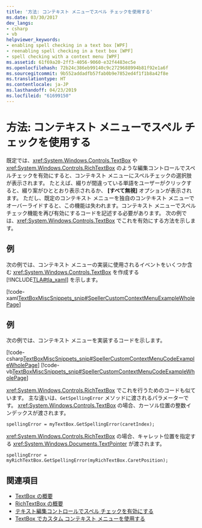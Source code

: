 ```yaml
---
title: '方法: コンテキスト メニューでスペル チェックを使用する'
ms.date: 03/30/2017
dev_langs:
- csharp
- vb
helpviewer_keywords:
- enabling spell checking in a text box [WPF]
- reenabling spell checking in a text box [WPF]
- spell checking with a context menu [WPF]
ms.assetid: 61f69a20-2ff3-4056-9060-e32f4483ec5e
ms.openlocfilehash: 72b24c386eb99140c9c2729688994b81f92e1a6f
ms.sourcegitcommit: 9b552addadfb57fab0b9e7852ed4f1f1b8a42f8e
ms.translationtype: HT
ms.contentlocale: ja-JP
ms.lasthandoff: 04/23/2019
ms.locfileid: "61699150"
---
```

# <a name="how-to-use-spell-checking-with-a-context-menu"></a>方法: コンテキスト メニューでスペル チェックを使用する
既定では、<xref:System.Windows.Controls.TextBox> や <xref:System.Windows.Controls.RichTextBox> のような編集コントロールでスペルチェックを有効にすると、コンテキスト メニューにスペルチェックの選択肢が表示されます。 たとえば、綴りが間違っている単語をユーザーがクリックすると、綴り案がひととおり表示されるか、 **[すべて無視]** オプションが表示されます。 ただし、既定のコンテキスト メニューを独自のコンテキスト メニューでオーバーライドすると、この機能は失われます。コンテキスト メニューでスペルチェック機能を再び有効にするコードを記述する必要があります。 次の例では、<xref:System.Windows.Controls.TextBox> でこれを有効にする方法を示します。  
  
## <a name="example"></a>例  
 次の例では、コンテキスト メニューの実装に使用されるイベントをいくつか含む <xref:System.Windows.Controls.TextBox> を作成する [!INCLUDE[TLA#tla_xaml](../../../../includes/tlasharptla-xaml-md.md)] を示します。  
  
 [!code-xaml[TextBoxMiscSnippets_snip#SpellerCustomContextMenuExampleWholePage](~/samples/snippets/csharp/VS_Snippets_Wpf/TextBoxMiscSnippets_snip/csharp/speller_custom_context_menu.xaml#spellercustomcontextmenuexamplewholepage)]  
  
## <a name="example"></a>例  
 次の例では、コンテキスト メニューを実装するコードを示します。  
  
 [!code-csharp[TextBoxMiscSnippets_snip#SpellerCustomContextMenuCodeExampleWholePage](~/samples/snippets/csharp/VS_Snippets_Wpf/TextBoxMiscSnippets_snip/csharp/speller_custom_context_menu.xaml.cs#spellercustomcontextmenucodeexamplewholepage)]
 [!code-vb[TextBoxMiscSnippets_snip#SpellerCustomContextMenuCodeExampleWholePage](~/samples/snippets/visualbasic/VS_Snippets_Wpf/TextBoxMiscSnippets_snip/visualbasic/speller_custom_context_menu.xaml.vb#spellercustomcontextmenucodeexamplewholepage)]  
  
 <xref:System.Windows.Controls.RichTextBox> でこれを行うためのコードも似ています。 主な違いは、`GetSpellingError` メソッドに渡されるパラメーターです。 <xref:System.Windows.Controls.TextBox> の場合、カーソル位置の整数インデックスが渡されます。  
  
 `spellingError = myTextBox.GetSpellingError(caretIndex);`  
  
 <xref:System.Windows.Controls.RichTextBox> の場合、キャレット位置を指定する <xref:System.Windows.Documents.TextPointer> が渡されます。  
  
 `spellingError = myRichTextBox.GetSpellingError(myRichTextBox.CaretPosition);`  
  
## <a name="see-also"></a>関連項目

- [TextBox の概要](textbox-overview.md)
- [RichTextBox の概要](richtextbox-overview.md)
- [テキスト編集コントロールでスペル チェックを有効にする](how-to-enable-spell-checking-in-a-text-editing-control.md)
- [TextBox でカスタム コンテキスト メニューを使用する](how-to-use-a-custom-context-menu-with-a-textbox.md)
